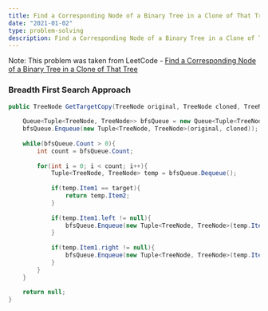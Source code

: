 ```yaml
---
title: Find a Corresponding Node of a Binary Tree in a Clone of That Tree
date: "2021-01-02"
type: problem-solving
description: Find a Corresponding Node of a Binary Tree in a Clone of That Tree
---
```


Note: This problem was taken from LeetCode - [Find a Corresponding Node of a Binary Tree in a Clone of That Tree](https://leetcode.com/problems/find-a-corresponding-node-of-a-binary-tree-in-a-clone-of-that-tree/)

### Breadth First Search Approach

```csharp
public TreeNode GetTargetCopy(TreeNode original, TreeNode cloned, TreeNode target) {
	
	Queue<Tuple<TreeNode, TreeNode>> bfsQueue = new Queue<Tuple<TreeNode, TreeNode>>();
	bfsQueue.Enqueue(new Tuple<TreeNode, TreeNode>(original, cloned));
	
	while(bfsQueue.Count > 0){
		int count = bfsQueue.Count;
		
		for(int i = 0; i < count; i++){
			Tuple<TreeNode, TreeNode> temp = bfsQueue.Dequeue();
			
			if(temp.Item1 == target){
				return temp.Item2;
			}
			
			if(temp.Item1.left != null){
				bfsQueue.Enqueue(new Tuple<TreeNode, TreeNode>(temp.Item1.left, temp.Item2.left));
			}
			
			if(temp.Item1.right != null){
				bfsQueue.Enqueue(new Tuple<TreeNode, TreeNode>(temp.Item1.right, temp.Item2.right));
			}
		}
	}
	
	return null;
}
```
